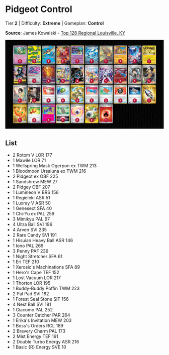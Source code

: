 # Pidgeot Control

Tier **2** | Difficulty: **Extreme** | Gameplan: **Control**

**Source**: James Kowalski - [Top 128 Regional Louisville, KY](https://limitlesstcg.com/decks/list/13249)

![decklist](../../!Images/Standard/13BRS-SRC/Pidgeot%20Control.PNG)

## List
* 2 Rotom V LOR 177
* 1 Mawile LOR 71
* 1 Wellspring Mask Ogerpon ex TWM 213
* 1 Bloodmoon Ursaluna ex TWM 216
* 2 Pidgeot ex OBF 225
* 1 Sandshrew MEW 27
* 2 Pidgey OBF 207
* 1 Lumineon V BRS 156
* 1 Regieleki ASR 51
* 1 Luxray V ASR 50
* 1 Genesect SFA 40
* 1 Chi-Yu ex PAL 259
* 3 Mimikyu PAL 97
* 4 Ultra Ball SVI 196
* 4 Arven SVI 235
* 2 Rare Candy SVI 191
* 1 Hisuian Heavy Ball ASR 146
* 1 Iono PAL 269
* 3 Penny PAF 239
* 1 Night Stretcher SFA 61
* 1 Eri TEF 210
* 1 Xerosic's Machinations SFA 89
* 1 Hero's Cape TEF 152
* 1 Lost Vacuum LOR 217
* 1 Thorton LOR 195
* 1 Buddy-Buddy Poffin TWM 223
* 2 Pal Pad SVI 182
* 1 Forest Seal Stone SIT 156
* 4 Nest Ball SVI 181
* 1 Giacomo PAL 252
* 3 Counter Catcher PAR 264
* 1 Erika's Invitation MEW 203
* 1 Boss's Orders RCL 189
* 2 Bravery Charm PAL 173
* 2 Mist Energy TEF 161
* 2 Double Turbo Energy ASR 216
* 1 Basic {R} Energy SVE 10
